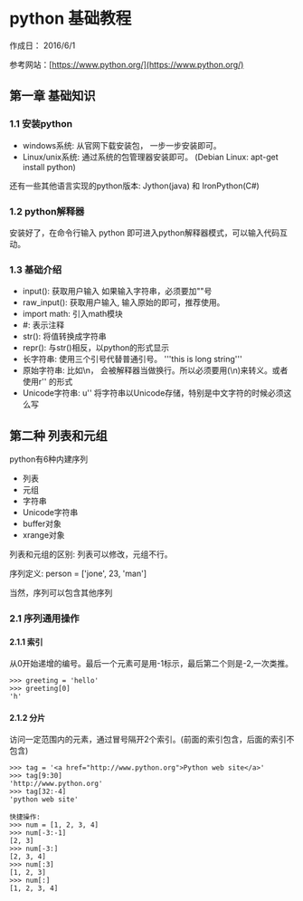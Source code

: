 # python 基础教程 #

作成日： 2016/6/1

参考网站：[https://www.python.org/](https://www.python.org/)


## 第一章 基础知识 ##
### 1.1 安装python ###

- windows系统: 从官网下载安装包， 一步一步安装即可。
- Linux/unix系统: 通过系统的包管理器安装即可。 (Debian Linux: apt-get install python)

还有一些其他语言实现的python版本: Jython(java) 和 IronPython(C#)

### 1.2 python解释器 ###
安装好了，在命令行输入 python 即可进入python解释器模式，可以输入代码互动。

### 1.3 基础介绍 ###

- input():  获取用户输入  如果输入字符串，必须要加""号
- raw_input():  获取用户输入, 输入原始的即可，推荐使用。
- import math: 引入math模块
- #: 表示注释
- str():  将值转换成字符串
- repr(): 与str()相反，以python的形式显示
- 长字符串:  使用三个引号代替普通引号。  '''this is long string'''
- 原始字符串: 比如\n， 会被解释器当做换行。所以必须要用\(\\n)来转义。或者使用r'' 的形式
- Unicode字符串:  u'' 将字符串以Unicode存储，特别是中文字符的时候必须这么写


## 第二种 列表和元组 ##

python有6种内建序列

- 列表
- 元组
- 字符串
- Unicode字符串
- buffer对象
- xrange对象

列表和元组的区别: 列表可以修改，元组不行。

序列定义: person = ['jone', 23, 'man'] 

当然，序列可以包含其他序列

### 2.1 序列通用操作 ###
#### 2.1.1 索引 ####
从0开始递增的编号。最后一个元素可是用-1标示，最后第二个则是-2,一次类推。

    >>> greeting = 'hello'
    >>> greeting[0]
    'h'

#### 2.1.2 分片 ####
访问一定范围内的元素，通过冒号隔开2个索引。(前面的索引包含，后面的索引不包含)

    >>> tag = '<a href="http://www.python.org">Python web site</a>'
    >>> tag[9:30]
    'http://www.python.org'
    >>> tag[32:-4]
    'python web site'

    快捷操作:
    >>> num = [1, 2, 3, 4]
    >>> num[-3:-1]
    [2, 3]
    >>> num[-3:]
    [2, 3, 4]
    >>> num[:3]
    [1, 2, 3]
    >>> num[:]
    [1, 2, 3, 4]





